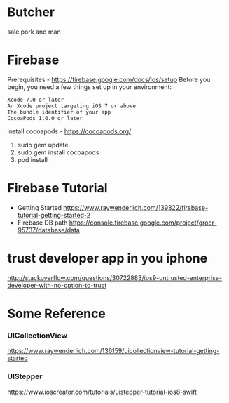 # Butcher
sale pork and man

# Firebase 
Prerequisites - https://firebase.google.com/docs/ios/setup
Before you begin, you need a few things set up in your environment:

    Xcode 7.0 or later
    An Xcode project targeting iOS 7 or above
    The bundle identifier of your app
    CocoaPods 1.0.0 or later


install cocoapods - https://cocoapods.org/
1. sudo gem update 
2. sudo gem install cocoapods
3. pod install

# Firebase Tutorial
- Getting Started https://www.raywenderlich.com/139322/firebase-tutorial-getting-started-2
- Firebase DB path https://console.firebase.google.com/project/grocr-95737/database/data

# trust developer app in you iphone
http://stackoverflow.com/questions/30722883/ios9-untrusted-enterprise-developer-with-no-option-to-trust

# Some Reference

### UICollectionView

https://www.raywenderlich.com/136159/uicollectionview-tutorial-getting-started

### UIStepper

https://www.ioscreator.com/tutorials/uistepper-tutorial-ios8-swift
